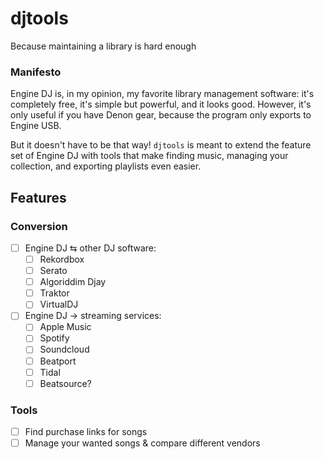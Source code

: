 # djtools
Because maintaining a library is hard enough

### Manifesto
Engine DJ is, in my opinion, my favorite library management software: it's completely free, it's simple but powerful, and it looks good. However, it's only useful if you have Denon gear, because the program only exports to Engine USB.

But it doesn't have to be that way! `djtools` is meant to extend the feature set of Engine DJ with tools that make finding music, managing your collection, and exporting playlists even easier.

## Features

### Conversion
- [ ] Engine DJ ⇆ other DJ software:
  - [ ] Rekordbox
  - [ ] Serato
  - [ ] Algoriddim Djay
  - [ ] Traktor
  - [ ] VirtualDJ
- [ ] Engine DJ → streaming services:
  - [ ] Apple Music
  - [ ] Spotify
  - [ ] Soundcloud
  - [ ] Beatport
  - [ ] Tidal
  - [ ] Beatsource?

### Tools
- [ ] Find purchase links for songs
- [ ] Manage your wanted songs & compare different vendors